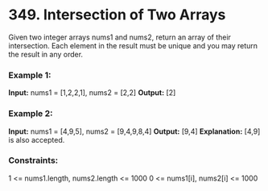 # 349. Intersection of Two Arrays

Given two integer arrays nums1 and nums2, return an array of their intersection. Each element in the result must be unique and you may return the result in any order.

### Example 1:

**Input:** nums1 = [1,2,2,1], nums2 = [2,2]
**Output:** [2]

### Example 2:

**Input:** nums1 = [4,9,5], nums2 = [9,4,9,8,4]
**Output:** [9,4]
**Explanation:** [4,9] is also accepted.

### Constraints:

1 <= nums1.length, nums2.length <= 1000
0 <= nums1[i], nums2[i] <= 1000